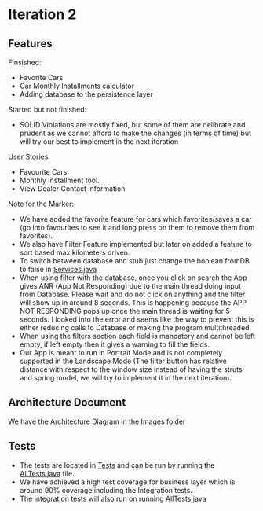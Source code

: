# Iteration 2 

## Features

Finsished:

* Favorite Cars
* Car Monthly Installments calculator
* Adding database to the persistence layer

Started but not finished:

* SOLID Violations are mostly fixed, but some of them are delibrate and prudent as we cannot afford to make the changes (in terms of time) but will try our best to implement in the next iteration

User Stories: 

* Favourite Cars
* Monthly Installment tool.
* View Dealer Contact information

Note for the Marker:

* We have added the favorite feature for cars which favorites/saves a car (go into favourites to see it and long press on them to remove them from favorites).
* We also have Filter Feature implemented but later on added a feature to sort based max kilometers driven.
* To switch between database and stub just change the boolean fromDB to false in [Services.java](../app/src/main/java/application/Services.java)
* When using filter with the database, once you click on search the App gives ANR (App Not Responding) due to the main thread doing input from Database. Please wait and do not click on anything and the filter will show up in around 8 seconds. This is happening because the APP NOT RESPONDING pops up once the main thread is waiting for 5 seconds. I looked into the error and seems like the way to prevent this is either reducing calls to Database or making the program multithreaded.
* When using the filters section each field is mandatory and cannot be left empty, if left empty then it gives a warning to fill the fields.
* Our App is meant to run in Portrait Mode and is not completely supported in the Landscape Mode (The filter button has relative distance with respect to the window size instead of having the struts and spring model, we will try to implement it in the next iteration).


## Architecture Document

We have the [Architecture Diagram](../images/ARCHITECTURE2.png) in the Images folder

## Tests

* The tests are located in [Tests](../app/src/test/java/com/lightsoutbugsout/tests) and can be run by running the [AllTests.java](../app/src/test/java/com/lightsoutbugsout/tests/AllTests.java) file.
* We have achieved a high test coverage for business layer which is around 90% coverage including the Integration tests. 
* The integration tests will also run on running AllTests.java
